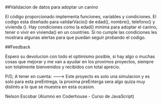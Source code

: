##Validacion de datos para adoptar un canino

El código proporcionado implementa funciones, variables y condiciones.
El codigo esta diseñado para validarVacio() de edad(), nombre(), telefono() y vivienda ().
Hay condiciones como la edad() minima para adoptar el canino, tener o vivir en vivienda() en un countries.
Si no cumple las condiciones les mostrara algunas alertas para que puedan seguir probando el codigo.

##Feedback

Espero su devolucion con todo el optimismo posible, si hay algo o muchas cosas que mejorar y me van a ayudar en los proximos proyectos, siempre son totalmente bienvenidos y recibidos con total aprecio.

P/D, A tener en cuenta: ---> Este proyecto es solo una simulacion y es solo para esta preEntrega, la proxima preEnterga sera algo quiza muy distinto a lo que se muestra en esta ocasion.

Nelson Escobar (Alumno en Coderhouse - Curso de JavaScript)
